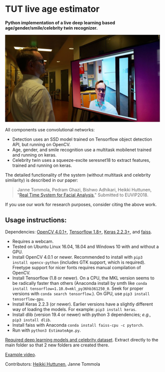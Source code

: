 # TUT live age estimator

**Python implementation of a live deep learning based age/gender/smile/celebrity twin recognizer.**

![Image](doc/demo.jpg "demo")

All components use convolutional networks:

 * Detection uses an SSD model trained on Tensorflow object detection API, but running on OpenCV.
 * Age, gender, and smile recognition use a multitask mobilenet trained and running on keras.
 * Celebrity twin uses a squeeze-excite seresnet18 to extract features, trained and running on keras.
 
The detailed functionality of the system (without multitask and celebrity similarity) is described in our paper:

>Janne Tommola, Pedram Ghazi, Bishwo Adhikari, Heikki Huttunen, "[Real Time System for Facial Analysis](https://arxiv.org/abs/1809.05474)," Submitted to EUVIP2018.

If you use our work for research purposes, consider citing the above work.

## Usage instructions:


Dependencies: [OpenCV 4.0.1+](http://www.opencv.org/), [Tensorflow 1.8+](http://tensorflow.org), [Keras 2.2.3+](http://keras.io/), and [faiss](https://github.com/facebookresearch/faiss/).

  * Requires a webcam.
  * Tested on Ubuntu Linux 16.04, 18.04 and Windows 10 with and without a GPU.
  * Install OpenCV 4.0.1 or newer. Recommended to install with `pip3 install opencv-python` (includes GTK support, which is required). Freetype support for nicer fonts requires manual compilation of OpenCV.
  * Install Tensorflow (1.8 or newer). On a CPU, the MKL version seems to be radically faster than others (Anaconda install by smth like `conda install tensorflow=1.10.0=mkl_py36hb361250_0`. Seek for proper versions with `conda search tensorflow`.). On GPU, use `pip3 install tensorflow-gpu`.
  * Install Keras 2.2.3 (or newer). Earlier versions have a slightly different way of loading the models. For example: `pip3 install keras`.
  * Install dlib (version 19.4 or newer) with python 3 dependencies; _e.g.,_ `pip3 install dlib`.
  * Install faiss with Anaconda `conda install faiss-cpu -c pytorch`.
  * Run with `python3 EstimateAge.py`.

[Required deep learning models and celebrity dataset](http://doi.org/10.5281/zenodo.3466980). Extract directly to the main folder so that 2 new folders are created there.

[Example video](https://youtu.be/Kfe5hKNwrCU).

Contributors: [Heikki Huttunen](http://www.cs.tut.fi/~hehu/), Janne Tommola
